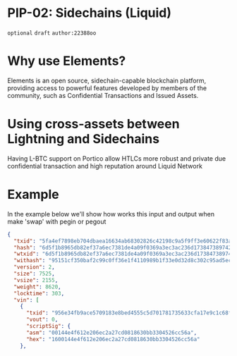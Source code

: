 # PIP-02: Sidechains (Liquid)

`optional`  `draft` `author:22388oo`

# Why use Elements?

Elements is an open source, sidechain-capable blockchain platform, providing access to powerful features developed by members of the community, such as Confidential Transactions and Issued Assets.

# Using cross-assets between Lightning and Sidechains

Having L-BTC support on Portico allow HTLCs more robust and private due confidential transaction and high reputation around Liquid Network

# Example

In the example below we'll show how works this input and output when make 'swap' with pegin or pegout 

```json
{
  "txid": "5fa4ef7898eb704dbaea16634ab68302826c42198c9a5f9ff3e60622f83aac90",
  "hash": "6d5f1b8965db82ef37a6ec7381de4a09f0369a3ec3ac236d17384738974232b2",
  "wtxid": "6d5f1b8965db82ef37a6ec7381de4a09f0369a3ec3ac236d17384738974232b2",
  "withash": "95151cf350baf2c99c0ff36e1f4110989b1f33e0d32d8c302c95ad5ecd79e8a2",
  "version": 2,
  "size": 7525,
  "vsize": 2155,
  "weight": 8620,
  "locktime": 303,
  "vin": [
    {
      "txid": "956e34fb9ace5709183e8bed4555c5d701781735633cfa17e9c1c68fb2462ee1",
      "vout": 0,
      "scriptSig": {
      "asm": "00144e4f612e206ec2a27cd0818630bb3304526cc56a",
      "hex": "1600144e4f612e206ec2a27cd0818630bb3304526cc56a"
    },

